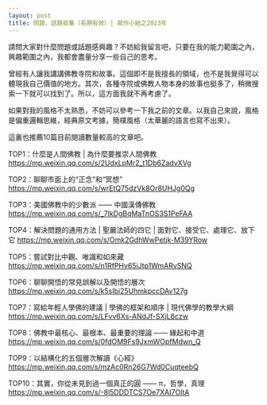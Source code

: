 ```yaml
---
layout: post
title: 問題、話題收集（長期有效）| 寫作小結之2023年
---
```


請問大家對什麼問題或話題感興趣？不妨給我留言吧，只要在我的能力範圍之內，興趣範圍之內，我都會盡量分享一些自己的思考。

曾經有人讓我講講佛教寺院和故事。這個即不是我擅長的領域，也不是我覺得可以體現我自己價值的地方。其次，各種寺院或佛教人物本身的故事也挺多了，稍微搜索一下就可以找到了。所以，這方面我就不再考慮了。

如果對我的風格不太熟悉，不妨可以參考一下我之前的文章。以我自己來說，風格是偏重邏輯思維，經典原文考據，簡樸風格（太華麗的語言也寫不出來）。

這裏也推薦10篇目前閱讀數量較高的文章吧。

TOP1：什麼是人間佛教 \| 為什麼要推崇人間佛教 https://mp.weixin.qq.com/s/2UdxLpMr2_t1Db6ZadvXVg

TOP2：聊聊市面上的“正念”和“冥想” https://mp.weixin.qq.com/s/wrEtQ75dzVk8Or8UHJg0Qg

TOP3：美國佛教中的少數派 —— 中國漢傳佛教 https://mp.weixin.qq.com/s/_7IkDgBqMaTnOS3S1PeFAA

TOP4：解決問題的通用方法 \| 聖嚴法師的四它 \| 面對它、接受它、處理它、放下它 https://mp.weixin.qq.com/s/Omk2GdhWwPetjk-M39YRow

TOP5：嘗試對比中觀、唯識和如來藏 https://mp.weixin.qq.com/s/n1RfPHv65iJtp1WmARvSNQ

TOP6：聊聊開悟的常見誤解以及開悟的層次 https://mp.weixin.qq.com/s/k5sIbi25UhmkpccDAv127g

TOP7：寫給年輕人學佛的建議 \| 學佛的框架和順序 \| 現代佛學的教學大綱 https://mp.weixin.qq.com/s/LFvv6Xs-ANdJf-SXjL6czw

TOP8：佛教中最核心、最根本、最重要的理論 —— 緣起和中道 https://mp.weixin.qq.com/s/0fdOM9Fs9JxmWOpfMdwn_Q

TOP9：以結構化的五個層次解讀《心經》https://mp.weixin.qq.com/s/mzAc0Rn26G7Wd0CuqteebQ 

TOP10：其實，你從未見到過一個真正的圓 —— π，哲學，真理 https://mp.weixin.qq.com/s/-8l5DDDTCS7Oe7XAI7OltA

